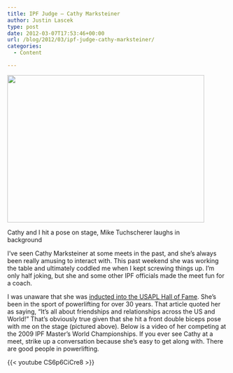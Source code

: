 ```yaml
---
title: IPF Judge – Cathy Marksteiner
author: Justin Lascek
type: post
date: 2012-03-07T17:53:46+00:00
url: /blog/2012/03/ipf-judge-cathy-marksteiner/
categories:
  - Content

---
```

<div id="attachment_6503" style="width: 460px" class="wp-caption aligncenter">
  <a href="/2012/03/cathy.jpg"><img aria-describedby="caption-attachment-6503" data-attachment-id="6503" data-permalink="/blog/2012/03/ipf-judge-cathy-marksteiner/cathy/" data-orig-file="/2012/03/cathy.jpg" data-orig-size="450,337" data-comments-opened="1" data-image-meta="{&quot;aperture&quot;:&quot;3.2&quot;,&quot;credit&quot;:&quot;&quot;,&quot;camera&quot;:&quot;Canon PowerShot SD630&quot;,&quot;caption&quot;:&quot;&quot;,&quot;created_timestamp&quot;:&quot;1330716305&quot;,&quot;copyright&quot;:&quot;&quot;,&quot;focal_length&quot;:&quot;7.109&quot;,&quot;iso&quot;:&quot;0&quot;,&quot;shutter_speed&quot;:&quot;0.016666666666667&quot;,&quot;title&quot;:&quot;&quot;}" data-image-title="cathy" data-image-description="" data-medium-file="/2012/03/cathy.jpg" data-large-file="/2012/03/cathy.jpg" src="/2012/03/cathy.jpg" alt="" title="cathy" width="450" height="337" class="size-full wp-image-6503" /></a>
  
  <p id="caption-attachment-6503" class="wp-caption-text">
    Cathy and I hit a pose on stage, Mike Tuchscherer laughs in background
  </p>
</div>


  

  
I&#8217;ve seen Cathy Marksteiner at some meets in the past, and she&#8217;s always been really amusing to interact with. This past weekend she was working the table and ultimately coddled me when I kept screwing things up. I&#8217;m only half joking, but she and some other IPF officials made the meet fun for a coach.
  

  
I was unaware that she was <a href="http://www.usapowerlifting.com/halloffame/women/cathy_marksteiner/index.shtml" target="_blank">inducted into the USAPL Hall of Fame</a>. She&#8217;s been in the sport of powerlifting for over 30 years. That article quoted her as saying, &#8220;It&#8217;s all about friendships and relationships across the US and World!&#8221; That&#8217;s obviously true given that she hit a front double biceps pose with me on the stage (pictured above). Below is a video of her competing at the 2009 IPF Master&#8217;s World Championships. If you ever see Cathy at a meet, strike up a conversation because she&#8217;s easy to get along with. There are good people in powerlifting.
  

  
{{< youtube CS6p6CiCre8 >}}
